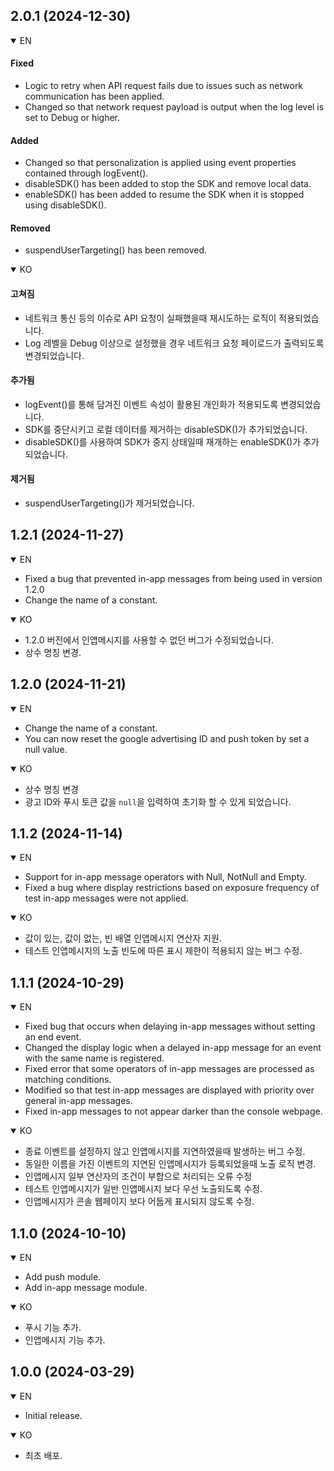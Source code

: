 ## 2.0.1 (2024-12-30)

<details open>
 <summary>EN</summary>

#### Fixed
- Logic to retry when API request fails due to issues such as network communication has been applied.
- Changed so that network request payload is output when the log level is set to Debug or higher.

#### Added
- Changed so that personalization is applied using event properties contained through logEvent().
- disableSDK() has been added to stop the SDK and remove local data.
- enableSDK() has been added to resume the SDK when it is stopped using disableSDK().

#### Removed
- suspendUserTargeting() has been removed.

</details>
<details open>
 <summary>KO</summary>

#### 고쳐짐
- 네트워크 통신 등의 이슈로 API 요청이 실패했을때 재시도하는 로직이 적용되었습니다.
- Log 레벨을 Debug 이상으로 설정했을 경우 네트워크 요청 페이로드가 출력되도록 변경되었습니다.

#### 추가됨
- logEvent()를 통해 담겨진 이벤트 속성이 활용된 개인화가 적용되도록 변경되었습니다.
- SDK를 중단시키고 로컬 데이터를 제거하는 disableSDK()가 추가되었습니다.
- disableSDK()를 사용하여 SDK가 중지 상태일때 재개하는 enableSDK()가 추가되었습니다.

#### 제거됨
- suspendUserTargeting()가 제거되었습니다.

</details>

## 1.2.1 (2024-11-27)

<details open>
 <summary>EN</summary>

- Fixed a bug that prevented in-app messages from being used in version 1.2.0
- Change the name of a constant.

</details>
<details open>
 <summary>KO</summary>

- 1.2.0 버전에서 인앱메시지를 사용할 수 없던 버그가 수정되었습니다.
- 상수 명칭 변경.

</details>

## 1.2.0 (2024-11-21)

<details open>
 <summary>EN</summary>

- Change the name of a constant.
- You can now reset the google advertising ID and push token by set a null value.

</details>
<details open>
 <summary>KO</summary>

- 상수 명칭 변경
- 광고 ID와 푸시 토큰 값을 `null`을 입력하여 초기화 할 수 있게 되었습니다.

</details>

## 1.1.2 (2024-11-14)

<details open>
 <summary>EN</summary>

- Support for in-app message operators with Null, NotNull and Empty.
- Fixed a bug where display restrictions based on exposure frequency of test in-app messages were not applied.

</details>
<details open>
 <summary>KO</summary>

- 값이 있는, 값이 없는, 빈 배열 인앱메시지 연산자 지원.
- 테스트 인앱메시지의 노출 빈도에 따른 표시 제한이 적용되지 않는 버그 수정.

</details>

## 1.1.1 (2024-10-29)

<details open>
 <summary>EN</summary>

- Fixed bug that occurs when delaying in-app messages without setting an end event.
- Changed the display logic when a delayed in-app message for an event with the same name is registered.
- Fixed error that some operators of in-app messages are processed as matching conditions.
- Modified so that test in-app messages are displayed with priority over general in-app messages.
- Fixed in-app messages to not appear darker than the console webpage.

</details>
<details open>
 <summary>KO</summary>

- 종료 이벤트를 설정하지 않고 인앱메시지를 지연하였을때 발생하는 버그 수정.
- 동일한 이름을 가진 이벤트의 지연된 인앱메시지가 등록되었을때 노출 로직 변경.
- 인앱메시지 일부 연산자의 조건이 부합으로 처리되는 오류 수정
- 테스트 인앱메시지가 일반 인앱메시지 보다 우선 노출되도록 수정.
- 인앱메시지가 콘솔 웹페이지 보다 어둡게 표시되지 않도록 수정.

</details>

## 1.1.0 (2024-10-10)
<details open>
 <summary>EN</summary>
 
- Add push module.
- Add in-app message module.

</details>
<details open>
 <summary>KO</summary>
 
- 푸시 기능 추가.
- 인앱메시지 기능 추가.

</details>

## 1.0.0 (2024-03-29)
<details open>
 <summary>EN</summary>
 
- Initial release.

</details>
<details open>
 <summary>KO</summary>
 
- 최초 배포.

</details>